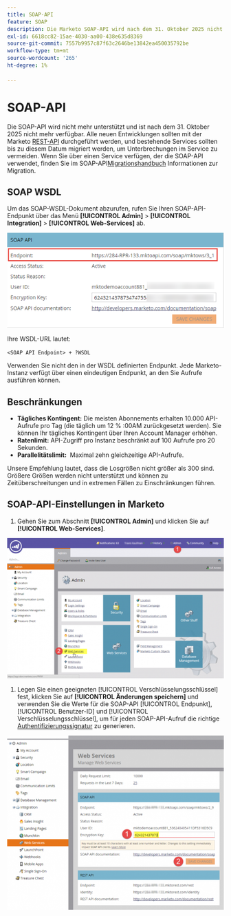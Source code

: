 ```yaml
---
title: SOAP-API
feature: SOAP
description: Die Marketo SOAP-API wird nach dem 31. Oktober 2025 nicht mehr unterstützt. Erfahren Sie, wie Sie zu REST migrieren, Ihre WSDL abrufen, Kontingente, Ratenbeschränkungen und Authentifizierungseinstellungen anzeigen.
exl-id: 6618cc82-15ae-4030-aa00-438e635d8369
source-git-commit: 7557b9957c87f63c2646be13842ea450035792be
workflow-type: tm+mt
source-wordcount: '265'
ht-degree: 1%

---
```


# SOAP-API

Die SOAP-API wird nicht mehr unterstützt und ist nach dem 31. Oktober 2025 nicht mehr verfügbar. Alle neuen Entwicklungen sollten mit der Marketo [REST-API](../rest-api/rest-api.md) durchgeführt werden, und bestehende Services sollten bis zu diesem Datum migriert werden, um Unterbrechungen im Service zu vermeiden. Wenn Sie über einen Service verfügen, der die SOAP-API verwendet, finden Sie im SOAP-API[Migrationshandbuch](./migration.md) Informationen zur Migration.

## SOAP WSDL

Um das SOAP-WSDL-Dokument abzurufen, rufen Sie Ihren SOAP-API-Endpunkt über das Menü **[!UICONTROL Admin]** > **[!UICONTROL Integration]** > **[!UICONTROL Web-Services]** ab.

![SOAP-Endpunkt](assets/endpoint-soap.png)

Ihre WSDL-URL lautet:

`<SOAP API Endpoint> + ?WSDL`

Verwenden Sie nicht den in der WSDL definierten Endpunkt. Jede Marketo-Instanz verfügt über einen eindeutigen Endpunkt, an den Sie Aufrufe ausführen können.

## Beschränkungen

- **Tägliches Kontingent:** Die meisten Abonnements erhalten 10.000 API-Aufrufe pro Tag (die täglich um 12 % :00AM zurückgesetzt werden). Sie können Ihr tägliches Kontingent über Ihren Account Manager erhöhen.
- **Ratenlimit:** API-Zugriff pro Instanz beschränkt auf 100 Aufrufe pro 20 Sekunden.
- **Parallelitätslimit:**  Maximal zehn gleichzeitige API-Aufrufe.

Unsere Empfehlung lautet, dass die Losgrößen nicht größer als 300 sind. Größere Größen werden nicht unterstützt und können zu Zeitüberschreitungen und in extremen Fällen zu Einschränkungen führen.

## SOAP-API-Einstellungen in Marketo

1. Gehen Sie zum Abschnitt **[!UICONTROL Admin]** und klicken Sie auf **[!UICONTROL Web-Services]**.

![admin-web-services2](assets/admin-web-services2.png)

1. Legen Sie einen geeigneten [!UICONTROL Verschlüsselungsschlüssel] fest, klicken Sie auf **[!UICONTROL Änderungen speichern]** und verwenden Sie die Werte für die SOAP-API [!UICONTROL Endpunkt], [!UICONTROL Benutzer-ID] und [!UICONTROL Verschlüsselungsschlüssel], um für jeden SOAP-API-Aufruf die richtige [Authentifizierungssignatur](authentication-signature.md) zu generieren.

![admin-web-services3](assets/admin-web-services3.png)

